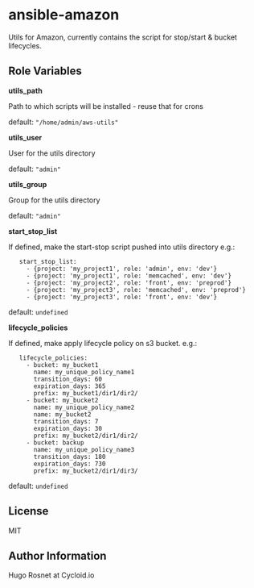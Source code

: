 ansible-amazon
==============

Utils for Amazon, currently contains the script for stop/start &amp; bucket lifecycles.

Role Variables
--------------

**utils_path**

   Path to which scripts will be installed - reuse that for crons

   default: ``"/home/admin/aws-utils"``

**utils_user**

   User for the utils directory

   default: ``"admin"``

**utils_group**

   Group for the utils directory

   default: ``"admin"``

**start_stop_list**

   If defined, make the start-stop script pushed into utils directory
   e.g.:
```
   start_stop_list:
     - {project: 'my_project1', role: 'admin', env: 'dev'}
     - {project: 'my_project1', role: 'memcached', env: 'dev'}
     - {project: 'my_project2', role: 'front', env: 'preprod'}
     - {project: 'my_project3', role: 'memcached', env: 'preprod'}
     - {project: 'my_project3', role: 'front', env: 'dev'}
```

   default: ``undefined``

**lifecycle_policies**

   If defined, make apply lifecycle policy on s3 bucket.
   e.g.:
```
   lifecycle_policies:
     - bucket: my_bucket1
       name: my_unique_policy_name1
       transition_days: 60
       expiration_days: 365
       prefix: my_bucket1/dir1/dir2/
     - bucket: my_bucket2
       name: my_unique_policy_name2
       name: my_bucket2
       transition_days: 7
       expiration_days: 30
       prefix: my_bucket2/dir1/dir2/
     - bucket: backup
       name: my_unique_policy_name3
       transition_days: 180
       expiration_days: 730
       prefix: my_bucket2/dir1/dir3/
```

   default: ``undefined``

License
-------

MIT

Author Information
------------------

Hugo Rosnet at Cycloid.io
